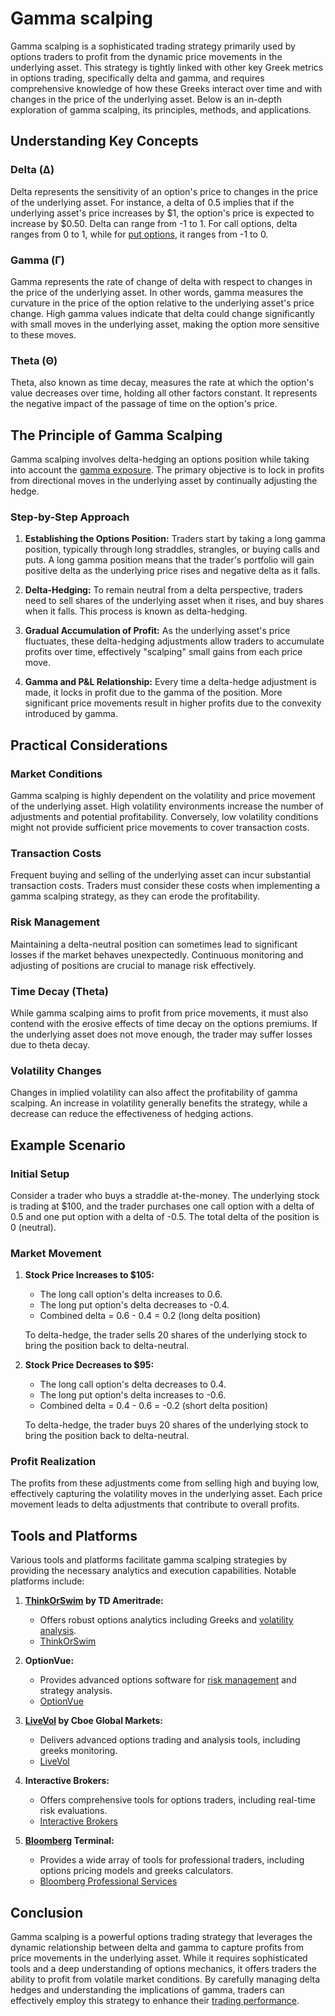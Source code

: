 # Gamma scalping

Gamma scalping is a sophisticated trading strategy primarily used by options traders to profit from the dynamic price movements in the underlying asset. This strategy is tightly linked with other key Greek metrics in options trading, specifically delta and gamma, and requires comprehensive knowledge of how these Greeks interact over time and with changes in the price of the underlying asset. Below is an in-depth exploration of gamma scalping, its principles, methods, and applications.

## Understanding Key Concepts

### Delta (Δ)

Delta represents the sensitivity of an option's price to changes in the price of the underlying asset. For instance, a delta of 0.5 implies that if the underlying asset's price increases by $1, the option's price is expected to increase by $0.50. Delta can range from -1 to 1. For call options, delta ranges from 0 to 1, while for [put options](../p/put_options.md), it ranges from -1 to 0.

### Gamma (Γ)

Gamma represents the rate of change of delta with respect to changes in the price of the underlying asset. In other words, gamma measures the curvature in the price of the option relative to the underlying asset's price change. High gamma values indicate that delta could change significantly with small moves in the underlying asset, making the option more sensitive to these moves.

### Theta (Θ)

Theta, also known as time decay, measures the rate at which the option's value decreases over time, holding all other factors constant. It represents the negative impact of the passage of time on the option's price.

## The Principle of Gamma Scalping

Gamma scalping involves delta-hedging an options position while taking into account the [gamma exposure](../g/gamma_exposure.md). The primary objective is to lock in profits from directional moves in the underlying asset by continually adjusting the hedge.

### Step-by-Step Approach

1. **Establishing the Options Position:** Traders start by taking a long gamma position, typically through long straddles, strangles, or buying calls and puts. A long gamma position means that the trader's portfolio will gain positive delta as the underlying price rises and negative delta as it falls.

2. **Delta-Hedging:** To remain neutral from a delta perspective, traders need to sell shares of the underlying asset when it rises, and buy shares when it falls. This process is known as delta-hedging.

3. **Gradual Accumulation of Profit:** As the underlying asset's price fluctuates, these delta-hedging adjustments allow traders to accumulate profits over time, effectively "scalping" small gains from each price move.

4. **Gamma and P&L Relationship:** Every time a delta-hedge adjustment is made, it locks in profit due to the gamma of the position. More significant price movements result in higher profits due to the convexity introduced by gamma.

## Practical Considerations

### Market Conditions

Gamma scalping is highly dependent on the volatility and price movement of the underlying asset. High volatility environments increase the number of adjustments and potential profitability. Conversely, low volatility conditions might not provide sufficient price movements to cover transaction costs.

### Transaction Costs

Frequent buying and selling of the underlying asset can incur substantial transaction costs. Traders must consider these costs when implementing a gamma scalping strategy, as they can erode the profitability.

### Risk Management

Maintaining a delta-neutral position can sometimes lead to significant losses if the market behaves unexpectedly. Continuous monitoring and adjusting of positions are crucial to manage risk effectively.

### Time Decay (Theta)

While gamma scalping aims to profit from price movements, it must also contend with the erosive effects of time decay on the options premiums. If the underlying asset does not move enough, the trader may suffer losses due to theta decay.

### Volatility Changes

Changes in implied volatility can also affect the profitability of gamma scalping. An increase in volatility generally benefits the strategy, while a decrease can reduce the effectiveness of hedging actions.

## Example Scenario

### Initial Setup

Consider a trader who buys a straddle at-the-money. The underlying stock is trading at $100, and the trader purchases one call option with a delta of 0.5 and one put option with a delta of -0.5. The total delta of the position is 0 (neutral).

### Market Movement

1. **Stock Price Increases to $105:** 
    - The long call option's delta increases to 0.6.
    - The long put option's delta decreases to -0.4.
    - Combined delta = 0.6 - 0.4 = 0.2 (long delta position)

    To delta-hedge, the trader sells 20 shares of the underlying stock to bring the position back to delta-neutral.

2. **Stock Price Decreases to $95:**
    - The long call option's delta decreases to 0.4.
    - The long put option's delta increases to -0.6.
    - Combined delta = 0.4 - 0.6 = -0.2 (short delta position)

    To delta-hedge, the trader buys 20 shares of the underlying stock to bring the position back to delta-neutral.

### Profit Realization

The profits from these adjustments come from selling high and buying low, effectively capturing the volatility moves in the underlying asset. Each price movement leads to delta adjustments that contribute to overall profits.

## Tools and Platforms

Various tools and platforms facilitate gamma scalping strategies by providing the necessary analytics and execution capabilities. Notable platforms include:

1. **[ThinkOrSwim](../t/thinkorswim.md) by TD Ameritrade:**
    - Offers robust options analytics including Greeks and [volatility analysis](../v/volatility_analysis.md).
    - [ThinkOrSwim](https://www.tdameritrade.com/tools-and-platforms/thinkorswim.page)

2. **OptionVue:**
    - Provides advanced options software for [risk management](../r/risk_management.md) and strategy analysis.
    - [OptionVue](https://www.optionvue.com/)

3. **[LiveVol](../l/livevol.md) by Cboe Global Markets:**
    - Delivers advanced options trading and analysis tools, including greeks monitoring.
    - [LiveVol](https://marketdata.cboe.com/livevol-portal/)

4. **Interactive Brokers:**
    - Offers comprehensive tools for options traders, including real-time risk evaluations.
    - [Interactive Brokers](https://www.interactivebrokers.com/)

5. **[Bloomberg](../b/bloomberg.md) Terminal:**
    - Provides a wide array of tools for professional traders, including options pricing models and greeks calculators.
    - [Bloomberg Professional Services](https://www.bloomberg.com/professional/solution/bloomberg-terminal/)

## Conclusion

Gamma scalping is a powerful options trading strategy that leverages the dynamic relationship between delta and gamma to capture profits from price movements in the underlying asset. While it requires sophisticated tools and a deep understanding of options mechanics, it offers traders the ability to profit from volatile market conditions. By carefully managing delta hedges and understanding the implications of gamma, traders can effectively employ this strategy to enhance their [trading performance](../t/trading_performance.md).
